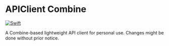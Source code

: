 # APIClient Combine
[![Swift](https://github.com/diegotl/APIClientCombine/actions/workflows/test.yml/badge.svg)](https://github.com/diegotl/APIClientCombine/actions/workflows/test.yml)

A Combine-based lightweight API client for personal use.
Changes might be done without prior notice.
